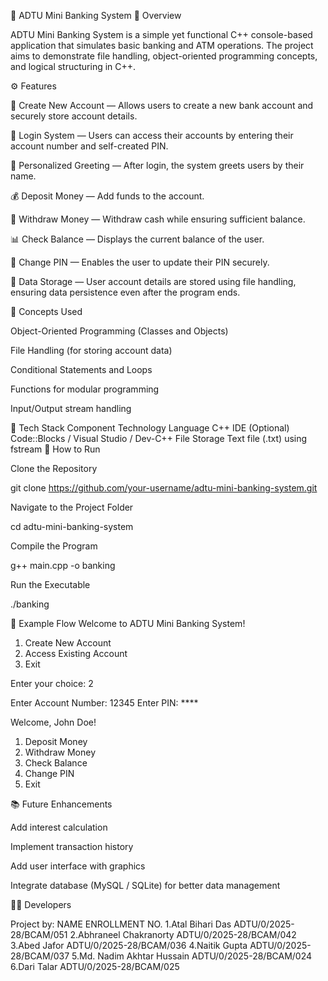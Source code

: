 🏦 ADTU Mini Banking System
📘 Overview

ADTU Mini Banking System is a simple yet functional C++ console-based application that simulates basic banking and ATM operations.
The project aims to demonstrate file handling, object-oriented programming concepts, and logical structuring in C++.

⚙️ Features

🧾 Create New Account — Allows users to create a new bank account and securely store account details.

🔐 Login System — Users can access their accounts by entering their account number and self-created PIN.

💬 Personalized Greeting — After login, the system greets users by their name.

💰 Deposit Money — Add funds to the account.

💸 Withdraw Money — Withdraw cash while ensuring sufficient balance.

📊 Check Balance — Displays the current balance of the user.

🔄 Change PIN — Enables the user to update their PIN securely.

💾 Data Storage — User account details are stored using file handling, ensuring data persistence even after the program ends.

🧠 Concepts Used

Object-Oriented Programming (Classes and Objects)

File Handling (for storing account data)

Conditional Statements and Loops

Functions for modular programming

Input/Output stream handling

🧩 Tech Stack
Component	Technology
Language	C++
IDE (Optional)	Code::Blocks / Visual Studio / Dev-C++
File Storage	Text file (.txt) using fstream
🚀 How to Run

Clone the Repository

git clone https://github.com/your-username/adtu-mini-banking-system.git


Navigate to the Project Folder

cd adtu-mini-banking-system


Compile the Program

g++ main.cpp -o banking


Run the Executable

./banking

🧾 Example Flow
Welcome to ADTU Mini Banking System!

1. Create New Account
2. Access Existing Account
3. Exit

Enter your choice: 2

Enter Account Number: 12345
Enter PIN: ****

Welcome, John Doe!

1. Deposit Money
2. Withdraw Money
3. Check Balance
4. Change PIN
5. Exit

📚 Future Enhancements

Add interest calculation

Implement transaction history

Add user interface with graphics

Integrate database (MySQL / SQLite) for better data management

👨‍💻 Developers  

Project by:
              NAME                                                                     ENROLLMENT NO.
1.Atal Bihari Das                                                                  ADTU/0/2025-28/BCAM/051
2.Abhraneel Chakranorty                                                            ADTU/0/2025-28/BCAM/042
3.Abed Jafor                                                                       ADTU/0/2025-28/BCAM/036
4.Naitik Gupta                                                                     ADTU/0/2025-28/BCAM/037
5.Md. Nadim Akhtar Hussain                                                         ADTU/0/2025-28/BCAM/024
6.Dari Talar                                                                       ADTU/0/2025-28/BCAM/025
